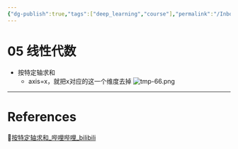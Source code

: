 ```yaml
---
{"dg-publish":true,"tags":["deep_learning","course"],"permalink":"/Inbox/study/人工智能/机器学习/深度学习/李沐学深度学习/05 线性代数/","dgPassFrontmatter":true}
---
```




# 05 线性代数
- 按特定轴求和
    - axis=x，就把x对应的这一个维度去掉
    ![tmp-66.png](/img/user/Assets/attachments/tmp/tmp-66.png)
---
# References
🔗[按特定轴求和_哔哩哔哩_bilibili](https://www.bilibili.com/video/BV1eK4y1U7Qy?spm_id_from=333.788.videopod.episodes&vd_source=73a67190a2e14f51c71c0fa447f094aa&p=3)
